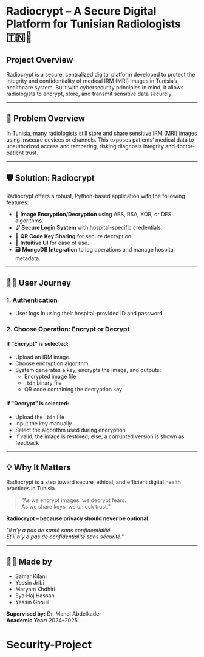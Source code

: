 # Radiocrypt – A Secure Digital Platform for Tunisian Radiologists 🇹🇳🔐

## Project Overview

Radiocrypt is a secure, centralized digital platform developed to protect the integrity and confidentiality of medical IRM (MRI) images in Tunisia’s healthcare system. Built with cybersecurity principles in mind, it allows radiologists to encrypt, store, and transmit sensitive data securely.

---

## 🩻 Problem Overview

In Tunisia, many radiologists still store and share sensitive IRM (MRI) images using insecure devices or channels. This exposes patients’ medical data to unauthorized access and tampering, risking diagnosis integrity and doctor-patient trust.

---

## 🛡️ Solution: Radiocrypt

Radiocrypt offers a robust, Python-based application with the following features:

- 🔐 **Image Encryption/Decryption** using AES, RSA, XOR, or DES algorithms.
- 🔓 **Secure Login System** with hospital-specific credentials.
- 📲 **QR Code Key Sharing** for secure decryption.
- 🧠 **Intuitive UI** for ease of use.
- 🗃️ **MongoDB Integration** to log operations and manage hospital metadata.

---

## 👨‍⚕️ User Journey

### 1. Authentication

- User logs in using their hospital-provided ID and password.

### 2. Choose Operation: Encrypt or Decrypt

#### If "Encrypt" is selected:
- Upload an IRM image.
- Choose encryption algorithm.
- System generates a key, encrypts the image, and outputs:
  - Encrypted image file
  - `.bin` binary file
  - QR code containing the decryption key

#### If "Decrypt" is selected:
- Upload the `.bin` file
- Input the key manually
- Select the algorithm used during encryption
- If valid, the image is restored; else, a corrupted version is shown as feedback

---

## 💡 Why It Matters

Radiocrypt is a step toward secure, ethical, and efficient digital health practices in Tunisia.

> “As we encrypt images, we decrypt fears.  
> As we share keys, we unlock trust.”

**Radiocrypt – because privacy should never be optional.**

_"Il n’y a pas de santé sans confidentialité.  
Et il n’y a pas de confidentialité sans sécurité."_

---

## 👩‍💻 Made by

- Samar Kilani  
- Yessin Jribi  
- Maryam Khdhiri  
- Eya Haj Hassan  
- Yessin Ghouil

**Supervised by:** Dr. Manel Abdelkader  
**Academic Year:** 2024–2025
# Security-Project
